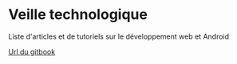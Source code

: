 # Veille technologique

Liste d'articles et de tutoriels sur le développement web et Android

[Url du gitbook](https://alan-camilo.github.io/veille_technologique/)
